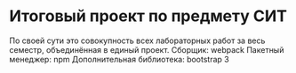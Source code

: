 # Итоговый проект по предмету СИТ
По своей сути это совокупность всех лабораторных работ за весь семестр, объединённая в единый проект. 
  Сборщик: webpack
  Пакетный менеджер: npm
  Дополнительная библиотека: bootstrap 3
